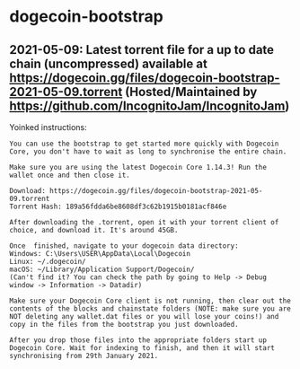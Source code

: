 # dogecoin-bootstrap

## 2021-05-09: Latest torrent file for a up to date chain (uncompressed) available at https://dogecoin.gg/files/dogecoin-bootstrap-2021-05-09.torrent (Hosted/Maintained by https://github.com/IncognitoJam/IncognitoJam)

Yoinked instructions:
```
You can use the bootstrap to get started more quickly with Dogecoin Core, you don't have to wait as long to synchronise the entire chain.

Make sure you are using the latest Dogecoin Core 1.14.3! Run the wallet once and then close it.

Download: https://dogecoin.gg/files/dogecoin-bootstrap-2021-05-09.torrent
Torrent Hash: 189a56fdda6be8608df3c62b1915b0181acf846e

After downloading the .torrent, open it with your torrent client of choice, and download it. It's around 45GB.

Once  finished, navigate to your dogecoin data directory:
Windows: C:\Users\USER\AppData\Local\Dogecoin
Linux: ~/.dogecoin/
macOS: ~/Library/Application Support/Dogecoin/
(Can't find it? You can check the path by going to Help -> Debug window -> Information -> Datadir)

Make sure your Dogecoin Core client is not running, then clear out the contents of the blocks and chainstate folders (NOTE: make sure you are NOT deleting any wallet.dat files or you will lose your coins!) and copy in the files from the bootstrap you just downloaded. 

After you drop those files into the appropriate folders start up Dogecoin Core. Wait for indexing to finish, and then it will start synchronising from 29th January 2021.
```
